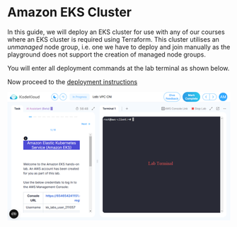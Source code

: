 # Amazon EKS Cluster

In this guide, we will deploy an EKS cluster for use with any of our courses where an EKS cluster is required using Terraform. This cluster utilises an *unmanaged* node group, i.e. one we have to deploy and join manually as the playground does not support the creation of managed node groups.

You will enter all deployment commands at the lab terminal as shown below.

Now proceed to the [deployment instructions](./deploy.md)

![Lab terminal](../images/lab-terminal.png)
